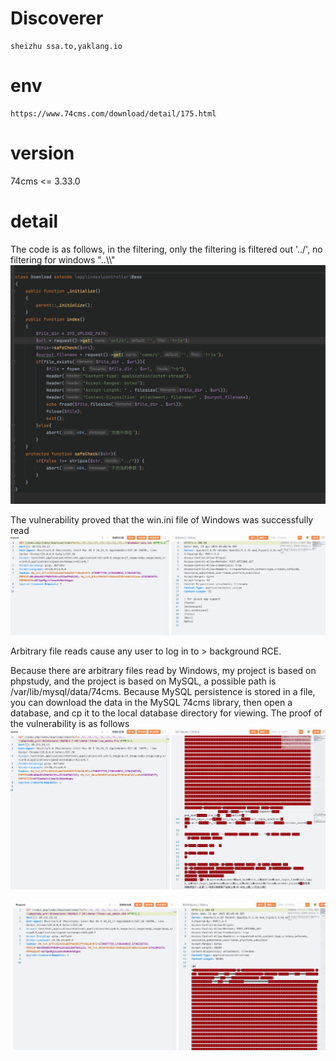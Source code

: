 # Discoverer
```text
sheizhu ssa.to,yaklang.io
```
# env

```text
https://www.74cms.com/download/detail/175.html
```
# version
74cms <= 3.33.0
# detail

The code is as follows, in the filtering, only the filtering is filtered out '../', no filtering for windows "..\\\\"
![](.imgs/fd1b953299906f567b58215a95e34bd.jpg)

The vulnerability proved that the win.ini file of Windows was successfully read
![](.imgs/53a70b0280d648e80f39aad095d342c.jpg)

Arbitrary file reads cause any user to log in to > background RCE.

Because there are arbitrary files read by Windows, my project is based on phpstudy, and the project is based on MySQL, a possible path is /var/lib/mysql/data/74cms.
Because MySQL persistence is stored in a file, you can download the data in the MySQL 74cms library, then open a database, and cp it to the local database directory for viewing.
The proof of the vulnerability is as follows
![](.imgs/837.jpg)

![](.imgs/acc.jpg)